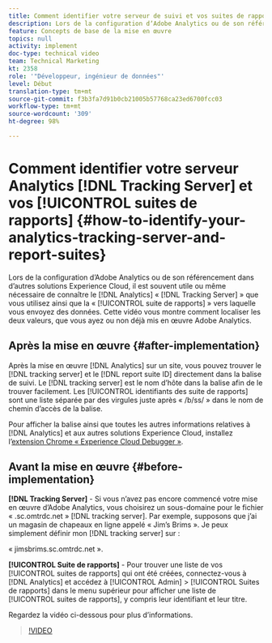```yaml
---
title: Comment identifier votre serveur de suivi et vos suites de rapports Analytics
description: Lors de la configuration dʼAdobe Analytics ou de son référencement dans dʼautres solutions Experience Cloud, il est souvent utile ou même nécessaire de connaître le « serveur de suivi » Analytics que vous utilisez, ainsi que la « suite de rapports » dans laquelle vous envoyez des données. Cette vidéo vous montre comment localiser les deux valeurs, que vous ayez ou non déjà mis en œuvre Adobe Analytics.
feature: Concepts de base de la mise en œuvre
topics: null
activity: implement
doc-type: technical video
team: Technical Marketing
kt: 2358
role: '"Développeur, ingénieur de données"'
level: Début
translation-type: tm+mt
source-git-commit: f3b3fa7d91b0cb21005b57768ca23ed6700fcc03
workflow-type: tm+mt
source-wordcount: '309'
ht-degree: 98%

---
```



# Comment identifier votre serveur Analytics [!DNL Tracking Server] et vos [!UICONTROL suites de rapports] {#how-to-identify-your-analytics-tracking-server-and-report-suites}

Lors de la configuration dʼAdobe Analytics ou de son référencement dans dʼautres solutions Experience Cloud, il est souvent utile ou même nécessaire de connaître le [!DNL Analytics] « [!DNL Tracking Server] » que vous utilisez ainsi que la « [!UICONTROL suite de rapports] » vers laquelle vous envoyez des données. Cette vidéo vous montre comment localiser les deux valeurs, que vous ayez ou non déjà mis en œuvre Adobe Analytics.

## Après la mise en œuvre {#after-implementation}

Après la mise en œuvre [!DNL Analytics] sur un site, vous pouvez trouver le [!DNL tracking server] et le [!DNL report suite ID] directement dans la balise de suivi. Le [!DNL tracking server] est le nom dʼhôte dans la balise afin de le trouver facilement. Les [!UICONTROL identifiants des suite de rapports] sont une liste séparée par des virgules juste après « /b/ss/ » dans le nom de chemin dʼaccès de la balise.

Pour afficher la balise ainsi que toutes les autres informations relatives à [!DNL Analytics] et aux autres solutions Experience Cloud, installez lʼ[extension Chrome « Experience Cloud Debugger »](https://chrome.google.com/webstore/detail/adobe-experience-cloud-de/ocdmogmohccmeicdhlhhgepeaijenapj?hl=fr).

## Avant la mise en œuvre {#before-implementation}

**[!DNL Tracking Server]** - Si vous nʼavez pas encore commencé votre mise en œuvre dʼAdobe Analytics, vous choisirez un sous-domaine pour le fichier « .sc.omtrdc.net » [!DNL tracking server]. Par exemple, supposons que jʼai un magasin de chapeaux en ligne appelé « Jimʼs Brims ». Je peux simplement définir mon [!DNL tracking server] sur :

« jimsbrims.sc.omtrdc.net ».

**[!UICONTROL Suite de rapports]** - Pour trouver une liste de vos [!UICONTROL suites de rapports] qui ont été créées, connectez-vous à [!DNL Analytics] et accédez à [!UICONTROL Admin] > [!UICONTROL Suites de rapports] dans le menu supérieur pour afficher une liste de [!UICONTROL suites de rapports], y compris leur identifiant et leur titre.

Regardez la vidéo ci-dessous pour plus dʼinformations.

>[!VIDEO](https://video.tv.adobe.com/v/26061/?quality=12)
